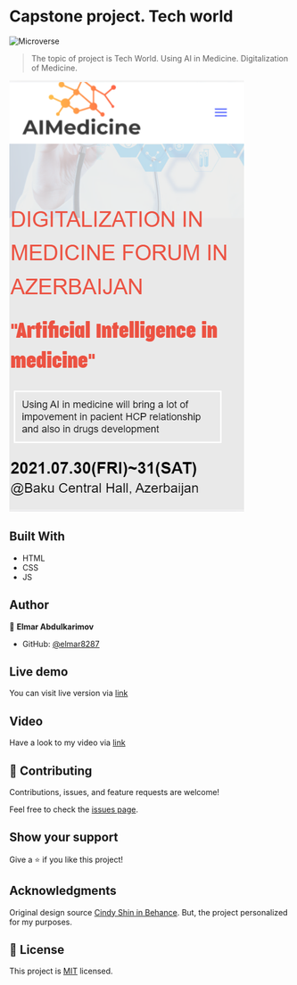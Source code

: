 # Capstone project. Tech world

![Microverse](https://img.shields.io/badge/Microverse-blueviolet)

> The topic of project is Tech World.
> Using AI in Medicine. Digitalization of Medicine. 

![Screen Shot](./screen-sht/mobile_version.PNG)

## Built With

- HTML
- CSS
- JS

## Author

👤 **Elmar Abdulkarimov**

- GitHub: [@elmar8287](https://github.com/elmar8287)

## Live demo
You can visit live version via [link](https://elmar8287.github.io/capstone/)

## Video
Have a look to my video via [link](https://www.loom.com/share/f1150978a5834a388239b1fa17525b3d)

## 🤝 Contributing

Contributions, issues, and feature requests are welcome!

Feel free to check the [issues page](../../issues/).

## Show your support

Give a ⭐️ if you like this project!

## Acknowledgments

Original design source [Cindy Shin in Behance](https://www.behance.net/adagio07). But, the project personalized for my  purposes.

## 📝 License

This project is [MIT](./MIT.md) licensed.

